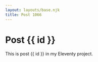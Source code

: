 ```yaml
---
layout: layouts/base.njk
title: Post 1066
---
```


# Post {{ id }}

This is post {{ id }} in my Eleventy project.
